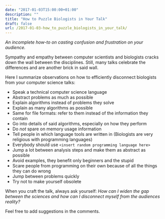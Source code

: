 ```yaml
---
date: "2017-01-03T15:00:00+01:00"
description: ""
title: "How to Puzzle Biologists in Your Talk"
draft: false
url: /2017-01-03-how_to_puzzle_biologists_in_your_talk/
---
```


*An incomplete how-to on casting confusion and frustration on your audience.*

Sympathy and empathy between computer scientists and biologists cracks down the wall between the disciplines. Still, many talks celebrate the differences and are another brick in said wall.

Here I summarize observations on how to efficiently disconnect biologists from your computer science talks:

- Speak a technical computer science language
- Abstract problems as much as possible
- Explain algorithms instead of problems they solve
- Explain as many algorithms as possible
- Same for file formats: refer to them instead of the information they contain
- Go into details of said algorithms, especially on how they perform
- Do *not* spare on memory usage information
- Tell people in which language tools are written in (Biologists are very religious with programming languages)
- Everybody should use `<insert random programming language here>`
- Jump a lot between analysis steps and make them as abstract as possible
- Avoid examples, they benefit only beginners and the stupid
- Scare people from programming on their own because of all the things they can do wrong
- Jump between problems quickly
- Try not to make yourself obsolete

When you craft the talk, always ask yourself: *How can I widen the gap between the sciences and how can I disconnect myself from the audiences reality?*

Feel free to add suggestions in the comments.
